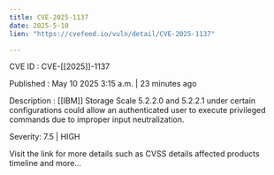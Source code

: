 ```yaml
---
title: CVE-2025-1137
date: 2025-5-10
lien: "https://cvefeed.io/vuln/detail/CVE-2025-1137"

---
```


CVE ID : CVE-[[2025]]-1137

Published :  May 10
2025
3:15 a.m. | 23 minutes ago

Description : [[IBM]] Storage Scale 5.2.2.0 and 5.2.2.1
under certain configurations
could allow an authenticated user to execute privileged commands due to improper input neutralization.

Severity: 7.5 | HIGH

Visit the link for more details
such as CVSS details
affected products
timeline
and more...
